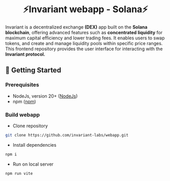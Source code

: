 <div align="center">
    <h1>⚡Invariant webapp - Solana⚡</h1>
</div>

Invariant is a decentralized exchange <b>(DEX)</b> app built on the <b>Solana blockchain</b>, offering advanced features such as <b>concentrated liquidity</b> for maximum capital efficiency and lower trading fees. It enables users to swap tokens, and create and manage liquidity pools within specific price ranges.
This frontend repository provides the user interface for interacting with the <b>Invariant protocol.</b>

## 🔨 Getting Started

### Prerequisites

- NodeJs, version 20+ ([NodeJs](https://nodejs.org/en/download/package-manager))
- npm ([npm](https://docs.npmjs.com/downloading-and-installing-node-js-and-npm))

### Build webapp

- Clone repository

```bash
git clone https://github.com/invariant-labs/webapp.git
```

- Install dependencies

```bash
npm i
```

- Run on local server

```bash
npm run vite
```
